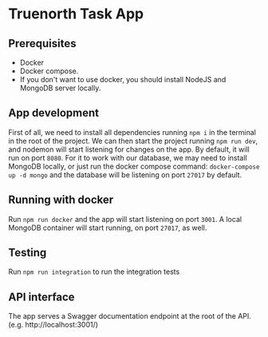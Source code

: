 # Truenorth Task App

## Prerequisites
-   Docker
-   Docker compose.
-   If you don't want to use docker, you should install NodeJS and MongoDB server locally.

## App development
First of all, we need to install all dependencies running `npm i` in the terminal in the root of the project. We can then start the project running `npm run dev`, and nodemon will start listening for changes on the app. By default, it will run on port `8080`.
For it to work with our database, we may need to install MongoDB locally, or just run the docker compose command: `docker-compose up -d mongo` and the database will be listening on port `27017` by default.

## Running with docker
Run `npm run docker` and the app will start listening on port `3001`. A local MongoDB container will start running, on port `27017`, as well.

## Testing
Run `npm run integration` to run the integration tests

## API interface

The app serves a Swagger documentation endpoint at the root of the API. (e.g. http://localhost:3001/)